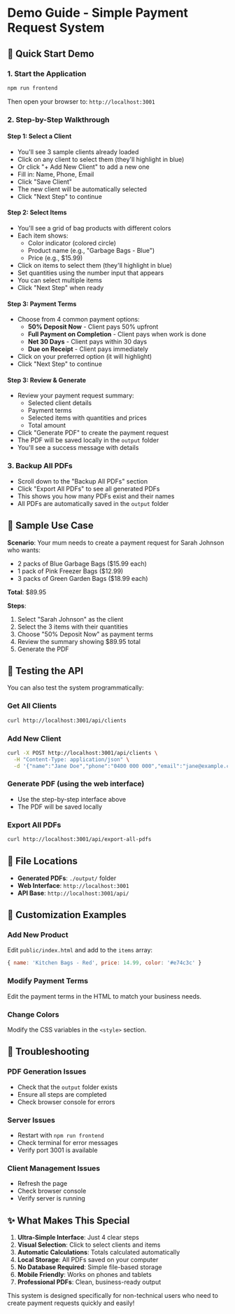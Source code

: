 # Demo Guide - Simple Payment Request System

## 🚀 Quick Start Demo

### 1. Start the Application
```bash
npm run frontend
```
Then open your browser to: `http://localhost:3001`

### 2. Step-by-Step Walkthrough

#### Step 1: Select a Client
- You'll see 3 sample clients already loaded
- Click on any client to select them (they'll highlight in blue)
- Or click "+ Add New Client" to add a new one
- Fill in: Name, Phone, Email
- Click "Save Client"
- The new client will be automatically selected
- Click "Next Step" to continue

#### Step 2: Select Items
- You'll see a grid of bag products with different colors
- Each item shows:
  - Color indicator (colored circle)
  - Product name (e.g., "Garbage Bags - Blue")
  - Price (e.g., $15.99)
- Click on items to select them (they'll highlight in blue)
- Set quantities using the number input that appears
- You can select multiple items
- Click "Next Step" when ready

#### Step 3: Payment Terms
- Choose from 4 common payment options:
  - **50% Deposit Now** - Client pays 50% upfront
  - **Full Payment on Completion** - Client pays when work is done
  - **Net 30 Days** - Client pays within 30 days
  - **Due on Receipt** - Client pays immediately
- Click on your preferred option (it will highlight)
- Click "Next Step" to continue

#### Step 3: Review & Generate
- Review your payment request summary:
  - Selected client details
  - Payment terms
  - Selected items with quantities and prices
  - Total amount
- Click "Generate PDF" to create the payment request
- The PDF will be saved locally in the `output` folder
- You'll see a success message with details

### 3. Backup All PDFs
- Scroll down to the "Backup All PDFs" section
- Click "Export All PDFs" to see all generated PDFs
- This shows you how many PDFs exist and their names
- All PDFs are automatically saved in the `output` folder

## 🎯 Sample Use Case

**Scenario**: Your mum needs to create a payment request for Sarah Johnson who wants:
- 2 packs of Blue Garbage Bags ($15.99 each)
- 1 pack of Pink Freezer Bags ($12.99)
- 3 packs of Green Garden Bags ($18.99 each)

**Total**: $89.95

**Steps**:
1. Select "Sarah Johnson" as the client
2. Select the 3 items with their quantities
3. Choose "50% Deposit Now" as payment terms
4. Review the summary showing $89.95 total
5. Generate the PDF

## 🔧 Testing the API

You can also test the system programmatically:

### Get All Clients
```bash
curl http://localhost:3001/api/clients
```

### Add New Client
```bash
curl -X POST http://localhost:3001/api/clients \
  -H "Content-Type: application/json" \
  -d '{"name":"Jane Doe","phone":"0400 000 000","email":"jane@example.com"}'
```

### Generate PDF (using the web interface)
- Use the step-by-step interface above
- The PDF will be saved locally

### Export All PDFs
```bash
curl http://localhost:3001/api/export-all-pdfs
```

## 📁 File Locations

- **Generated PDFs**: `./output/` folder
- **Web Interface**: `http://localhost:3001`
- **API Base**: `http://localhost:3001/api/`

## 🎨 Customization Examples

### Add New Product
Edit `public/index.html` and add to the `items` array:
```javascript
{ name: 'Kitchen Bags - Red', price: 14.99, color: '#e74c3c' }
```

### Modify Payment Terms
Edit the payment terms in the HTML to match your business needs.

### Change Colors
Modify the CSS variables in the `<style>` section.

## 🚨 Troubleshooting

### PDF Generation Issues
- Check that the `output` folder exists
- Ensure all steps are completed
- Check browser console for errors

### Server Issues
- Restart with `npm run frontend`
- Check terminal for error messages
- Verify port 3001 is available

### Client Management Issues
- Refresh the page
- Check browser console
- Verify server is running

## ✨ What Makes This Special

1. **Ultra-Simple Interface**: Just 4 clear steps
2. **Visual Selection**: Click to select clients and items
3. **Automatic Calculations**: Totals calculated automatically
4. **Local Storage**: All PDFs saved on your computer
5. **No Database Required**: Simple file-based storage
6. **Mobile Friendly**: Works on phones and tablets
7. **Professional PDFs**: Clean, business-ready output

This system is designed specifically for non-technical users who need to create payment requests quickly and easily!
